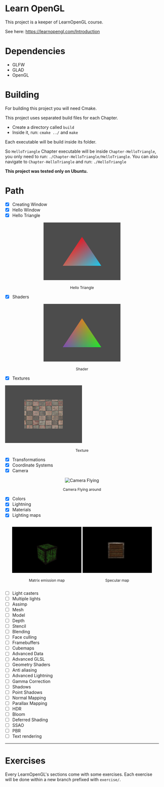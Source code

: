 # Learn OpenGL

This project is a keeper of LearnOpenGL course.

See here: https://learnopengl.com/Introduction

# Dependencies

- GLFW
- GLAD
- OpenGL

# Building

For building this project you will need Cmake.

This project uses separated build files for each Chapter.

- Create a directory called `build`
- Inside it, run: `cmake ../` and `make`

Each executable will be build inside its folder.

So `HelloTriangle` Chapter executable will be inside `Chapter-HelloTriangle`, you only need to run: `./Chapter-HelloTriangle/HelloTriangle`. You can also navigate to `Chapter-HelloTriangle` and run: `./HelloTriangle`

**This project was tested only on Ubuntu.**

# Path

- [x] Creating Window
- [x] Hello Window
- [x] Hello Triangle

<div>
    <p style="text-align: center">
        <img width="50%" src="resources/images/hello-triangle.png" alt="Hello Triangle" />
    </p>
    <p style="text-align: center; font-size: 12px">
        Hello Triangle
    </p>
</div>

- [x] Shaders

<div>
    <p style="text-align: center">
         <img width="50%" src="resources/images/shader.png" alt="Shader" />
    </p>
    <p style="text-align: center; font-size: 12px">
        Shader
    </p>
</div>

- [x] Textures

<div>
    <p style="align: center">
         <img width="50%" src="resources/images/texture.png" alt="Texture" />
    </p>
    <p style="text-align: center; font-size: 12px">
        Texture
    </p>
</div>

- [x] Transformations
- [x] Coordinate Systems
- [x] Camera

<div>
    <p style="text-align: center">
         <img width="50%" src="resources/images/Camera.gif" alt="Camera Flying" />
    </p>
    <p style="text-align: center; font-size: 12px">
        Camera Flying around
    </p>
</div>

- [x] Colors
- [x] Lightning
- [x] Materials
- [x] Lighting maps

<div style="text-align: center">
    <div style="width: 45%; display: inline-block;">
        <p style="text-align: center">
            <img src="resources/images/1631416736.png" alt="Emission Map" />
        </p>
        <p style="text-align: center; font-size: 12px">
            Matrix emission map
        </p>
    </div>
    <div style="width: 45%;  display: inline-block;">
        <p style="text-align: center">
            <img src="resources/images/1631401415.png" alt="Specular Map" />
        </p>
        <p style="text-align: center; font-size: 12px">
            Specular map
        </p>
    </div>
</div>

- [ ] Light casters
- [ ] Multiple lights
- [ ] Assimp
- [ ] Mesh
- [ ] Model
- [ ] Depth
- [ ] Stencil
- [ ] Blending
- [ ] Face culling
- [ ] Framebuffers
- [ ] Cubemaps
- [ ] Advanced Data
- [ ] Advanced GLSL
- [ ] Geometry Shaders
- [ ] Anti aliasing
- [ ] Advanced Lightning
- [ ] Gamma Correction
- [ ] Shadows
- [ ] Point Shadows
- [ ] Normal Mapping
- [ ] Parallax Mapping
- [ ] HDR
- [ ] Bloom
- [ ] Deferred Shading
- [ ] SSAO
- [ ] PBR
- [ ] Text rendering

---

# Exercises

Every LearnOpenGL's sections come with some exercises. Each exercise will be done within a new branch prefixed with `exercise/`.